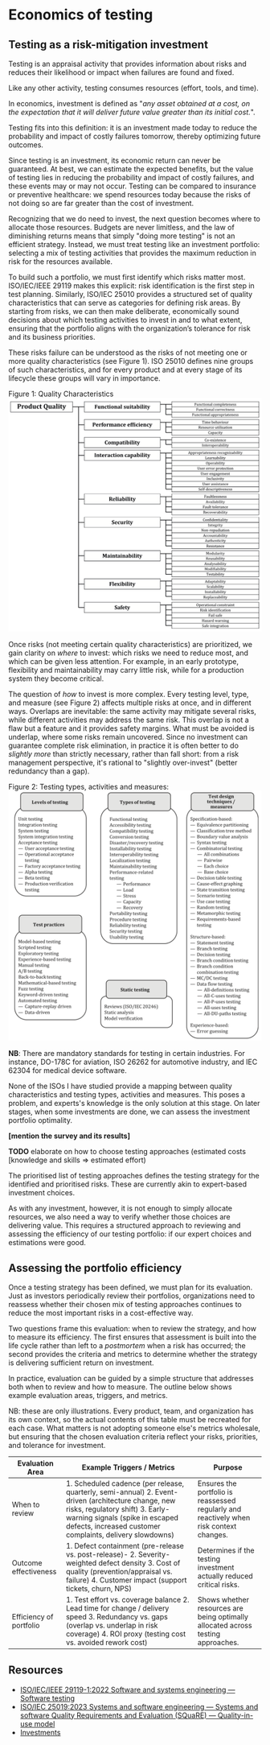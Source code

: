 # Economics of testing

## Testing as a risk-mitigation investment

Testing is an appraisal activity that provides information about risks and reduces their likelihood or impact when failures are found and fixed.

Like any other activity, testing consumes resources (effort, tools, and time).

In economics, investment is defined as "_any asset obtained at a cost, on the expectation that it will deliver future value greater than its initial cost._".

Testing fits into this definition: it is an investment made today to reduce the probability and impact of costly failures tomorrow, thereby optimizing future outcomes.

Since testing is an investment, its economic return can never be guaranteed. At best, we can estimate the expected benefits, but the value of testing lies in reducing the probability and impact of costly failures, and these events may or may not occur. Testing can be compared to insurance or preventive healthcare: we spend resources today because the risks of not doing so are far greater than the cost of investment.

Recognizing that we do need to invest, the next question becomes where to allocate those resources. Budgets are never limitless, and the law of diminishing returns means that simply "doing more testing" is not an efficient strategy. Instead, we must treat testing like an investment portfolio: selecting a mix of testing activities that provides the maximum reduction in risk for the resources available.

To build such a portfolio, we must first identify which risks matter most. ISO/IEC/IEEE 29119 makes this explicit: risk identification is the first step in test planning. Similarly, ISO/IEC 25010 provides a structured set of quality characteristics that can serve as categories for defining risk areas. By starting from risks, we can then make deliberate, economically sound decisions about which testing activities to invest in and to what extent, ensuring that the portfolio aligns with the organization’s tolerance for risk and its business priorities.

These risks failure can be understood as the risks of not meeting one or more quality characteristics (see Figure 1). ISO 25010 defines nine groups of such characteristics, and for every product and at every stage of its lifecycle these groups will vary in importance.

Figure 1: Quality Characteristics
![Figure 1, Quality Characteristics](quality_characteristics.png)

Once risks (not meeting certain quality characteristics) are prioritized, we gain clarity on _where_ to invest: which risks we need to reduce most, and which can be given less attention. For example, in an early prototype, flexibility and maintainability may carry little risk, while for a production system they become critical.

The question of _how_ to invest is more complex. Every testing level, type, and measure (see Figure 2) affects multiple risks at once, and in different ways. Overlaps are inevitable: the same activity may mitigate several risks, while different activities may address the same risk. This overlap is not a flaw but a feature and it provides safety margins. What must be avoided is underlap, where some risks remain uncovered. Since no investment can guarantee complete risk elimination, in practice it is often better to do _slightly more_ than strictly necessary, rather than fall short: from a risk management perspective, it's rational to "slightly over-invest" (better redundancy than a gap).

Figure 2: Testing types, activities and measures:
![Figure 2, Testing types, activities and measures](testing_types_activities_measures.png)

**NB**: There are mandatory standards for testing in certain industries. For instance, DO-178C for aviation, ISO 26262 for automotive industry, and IEC 62304 for medical device software.

None of the ISOs I have studied provide a mapping between quality characteristics and testing types, activities and measures. This poses a problem, and experts's knowledge is the only solution at this stage. On later stages, when some investments are done, we can assess the investment portfolio optimality.

**[mention the survey and its results]**

**TODO** elaborate on how to choose testing approaches (estimated costs [knowledge and skills => estimated effort)

The prioritised list of testing approaches defines the testing strategy for the identified and prioritised risks. These are currently akin to expert-based investment choices.

As with any investment, however, it is not enough to simply allocate resources, we also need a way to verify whether those choices are delivering value. This requires a structured approach to reviewing and assessing the efficiency of our testing portfolio: if our expert choices and estimations were good.

## Assessing the portfolio efficiency

Once a testing strategy has been defined, we must plan for its evaluation. Just as investors periodically review their portfolios, organizations need to reassess whether their chosen mix of testing approaches continues to reduce the most important risks in a cost-effective way.

Two questions frame this evaluation: when to review the strategy, and how to measure its efficiency. The first ensures that assessment is built into the life cycle rather than left to a _postmortem_ when a risk has occurred; the second provides the criteria and metrics to determine whether the strategy is delivering sufficient return on investment.

In practice, evaluation can be guided by a simple structure that addresses both when to review and how to measure. The outline below shows example evaluation areas, triggers, and metrics. 

NB: these are only illustrations. Every product, team, and organization has its own context, so the actual contents of this table must be recreated for each case. What matters is not adopting someone else's metrics wholesale, but ensuring that the chosen evaluation criteria reflect your risks, priorities, and tolerance for investment.

| Evaluation Area | Example Triggers / Metrics | Purpose |
| --------------- | -------------------------- | ------- |
| When to review  | 1. Scheduled cadence (per release, quarterly, semi-annual) 2. Event-driven (architecture change, new risks, regulatory shift) 3. Early-warning signals (spike in escaped defects, increased customer complaints, delivery slowdowns) | Ensures the portfolio is reassessed regularly and reactively when risk context changes. |
| Outcome effectiveness | 1. Defect containment (pre-release vs. post-release)- 2. Severity-weighted defect density 3. Cost of quality (prevention/appraisal vs. failure) 4. Customer impact (support tickets, churn, NPS) | Determines if the testing investment actually reduced critical risks. |
| Efficiency of portfolio | 1. Test effort vs. coverage balance 2. Lead time for change / delivery speed 3. Redundancy vs. gaps (overlap vs. underlap in risk coverage) 4. ROI proxy (testing cost vs. avoided rework cost) | Shows whether resources are being optimally allocated across testing approaches. |


## Resources

- [ISO/IEC/IEEE 29119-1:2022 Software and systems engineering — Software testing](https://www.iso.org/standard/81291.html)
- [ISO/IEC 25019:2023 Systems and software engineering — Systems and software Quality Requirements and Evaluation (SQuaRE) — Quality-in-use model](https://www.iso.org/standard/78177.html)
- [Investments](https://www.financestrategists.com/wealth-management/investments/)
